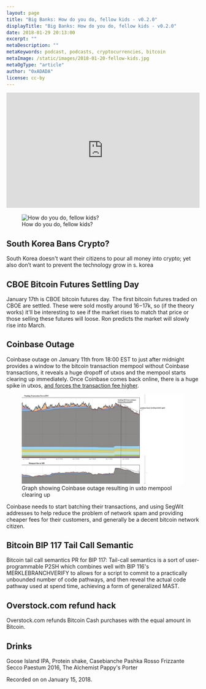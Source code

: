 ```yaml
---
layout: page
title: "Big Banks: How do you do, fellow kids - v0.2.0"
displayTitle: "Big Banks: How do you do, fellow kids - v0.2.0"
date: 2018-01-29 20:13:00
excerpt: ""
metaDescription: ""
metaKeywords: podcast, podcasts, cryptocurrencies, bitcoin
metaImage: /static/images/2018-01-20-fellow-kids.jpg
metaOgType: "article"
author: "0xADADA"
license: cc-by
---
```


<iframe width="100%" height="300" scrolling="no" frameborder="no" allow="autoplay" src="https://w.soundcloud.com/player/?url=https%3A//api.soundcloud.com/tracks/387375959&amp;color=%23ff5500&amp;auto_play=false&amp;hide_related=false&amp;show_comments=true&amp;show_user=true&amp;show_reposts=false&amp;show_teaser=true&amp;visual=true"></iframe>

<figure>
  <img src="/static/images/meta/2018-01-29-fellow-kids.jpg"
    alt="How do you do, fellow kids?"
    title="How do you do, fellow kids?">
<figcaption>How do you do, fellow kids?</figcaption>
</figure>

## South Korea Bans Crypto?

South Korea doesn't want their citizens to pour all money into crypto; yet also
don’t want to prevent the technology grow in s. korea

## CBOE Bitcoin Futures Settling Day

January 17th is CBOE bitcoin futures day. The first bitcoin futures traded on
CBOE are settled. These were sold mostly around $16-$17k, so (if the theory
works) it'll be interesting to see if the market rises to match that price or
those selling these futures will loose. Ron predicts the market will slowly rise
into March.

## Coinbase Outage

Coinbase outage on January 11th from 18:00 EST to just after midnight provides a
window to the bitcoin transaction mempool without Coinbase transactions, it
reveals a huge dropoff of utxos and the mempool starts clearing up immediately.
Once Coinbase comes back online, there is a huge spike in utxos, [and forces the
transaction fee higher](twitter.com/CivEkonom/status/951693684692701184).

<figure>
  <img src="/static/images/2017-01-12-uxtos.jpg"
    alt="Graph showing Coinbase outage resulting in uxto mempool clearing up"
    title="Graph showing Coinbase outage resulting in uxto mempool clearing up">
  <figcaption>Graph showing Coinbase outage resulting in uxto mempool clearing up</figcaption>
</figure>

Coinbase needs to start batching their transactions, and using SegWit addresses
to help reduce the problem of network spam and providing cheaper fees for their
customers, and generally be a decent bitcoin network citizen.

## Bitcoin BIP 117 Tail Call Semantic

Bitcoin tail call semantics PR for BIP 117: Tail-call semantics is a sort of
user-programmable P2SH which combines well with BIP 116's MERKLEBRANCHVERIFY to
allows for a script to commit to a practically unbounded number of code
pathways, and then reveal the actual code pathway used at spend time, achieving
a form of generalized MAST.

## Overstock.com refund hack

Overstock.com refunds Bitcoin Cash purchases with the equal amount in Bitcoin.


## Drinks

Goose Island IPA, Protein shake, Casebianche Pashka Rosso Frizzante
Secco Paestum 2016, The Alchemist Pappy's Porter

<aside>Recorded on on January 15, 2018.</aside>

